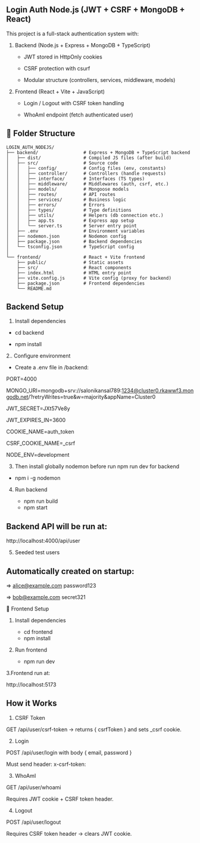 ## Login Auth Node.js (JWT + CSRF + MongoDB + React)

This project is a full-stack authentication system with:

1. Backend (Node.js + Express + MongoDB + TypeScript)

   - JWT stored in HttpOnly cookies

   - CSRF protection with csurf

   - Modular structure (controllers, services, middleware, models)

2. Frontend (React + Vite + JavaScript)

   - Login / Logout with CSRF token handling

   - WhoAmI endpoint (fetch authenticated user)

## 📂 Folder Structure

```plaintext
LOGIN_AUTH_NODEJS/
├── backend/                 # Express + MongoDB + TypeScript backend
│   ├── dist/                # Compiled JS files (after build)
│   ├── src/                 # Source code
│   │   ├── config/          # Config files (env, constants)
│   │   ├── controller/      # Controllers (handle requests)
│   │   ├── interface/       # Interfaces (TS types)
│   │   ├── middleware/      # Middlewares (auth, csrf, etc.)
│   │   ├── models/          # Mongoose models
│   │   ├── routes/          # API routes
│   │   ├── services/        # Business logic
│   │   ├── errors/          # Errors
│   │   ├── types/           # Type definitions
│   │   ├── utils/           # Helpers (db connection etc.)
│   │   ├── app.ts           # Express app setup
│   │   └── server.ts        # Server entry point
│   ├── .env                 # Environment variables
│   ├── nodemon.json         # Nodemon config
│   ├── package.json         # Backend dependencies
│   └── tsconfig.json        # TypeScript config
│
└── frontend/                # React + Vite frontend
    ├── public/              # Static assets
    ├── src/                 # React components
    ├── index.html           # HTML entry point
    ├── vite.config.js       # Vite config (proxy for backend)
    ├── package.json         # Frontend dependencies
    └── README.md

``` 




##  Backend Setup

1. Install dependencies
   
- cd backend

- npm install

2.. Configure environment

- Create a .env file in /backend:

PORT=4000

MONGO_URI=mongodb+srv://salonikansal789:1234@cluster0.rkawwf3.mongodb.net/?retryWrites=true&w=majority&appName=Cluster0

JWT_SECRET=JXt57Ve8y

JWT_EXPIRES_IN=3600

COOKIE_NAME=auth_token

CSRF_COOKIE_NAME=_csrf

NODE_ENV=development

3. Then install globally nodemon before run npm run dev for backend
 - npm i -g nodemon

4. Run backend

   - npm run build
   - npm start

## Backend API will be run at:

http://localhost:4000/api/user


5. Seeded test users

## Automatically created on startup:

=> alice@example.com
  password123

=> bob@example.com
  secret321


🎨 Frontend Setup
1. Install dependencies

   - cd frontend
   - npm install

2. Run frontend

   - npm run dev
   
3.Frontend run at:

http://localhost:5173


## How it Works

1. CSRF Token

GET /api/user/csrf-token → returns { csrfToken } and sets _csrf cookie.

2. Login

POST /api/user/login with body { email, password }

Must send header: x-csrf-token: <token>

3. WhoAmI

GET /api/user/whoami

Requires JWT cookie + CSRF token header.

4. Logout

POST /api/user/logout

Requires CSRF token header → clears JWT cookie.



